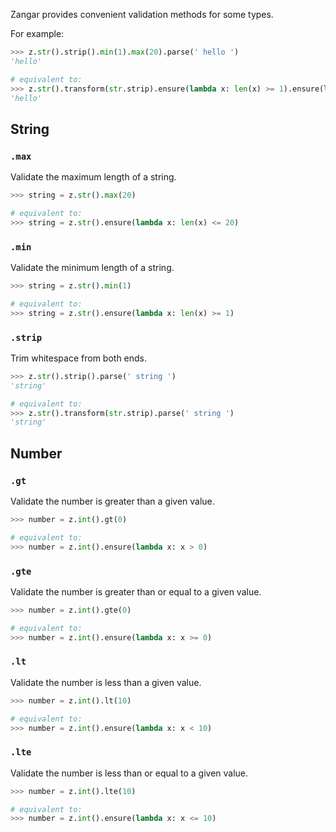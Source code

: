 <!--
```py
>>> import zangar as z

```
-->

Zangar provides convenient validation methods for some types.

For example:

```py
>>> z.str().strip().min(1).max(20).parse(' hello ')
'hello'

# equivalent to:
>>> z.str().transform(str.strip).ensure(lambda x: len(x) >= 1).ensure(lambda x: len(x) <= 20).parse(' hello ')
'hello'

```

## String

### `.max`

Validate the maximum length of a string.

```py
>>> string = z.str().max(20)

# equivalent to:
>>> string = z.str().ensure(lambda x: len(x) <= 20)

```

### `.min`

Validate the minimum length of a string.

```py
>>> string = z.str().min(1)

# equivalent to:
>>> string = z.str().ensure(lambda x: len(x) >= 1)

```

### `.strip`

Trim whitespace from both ends.

```py
>>> z.str().strip().parse(' string ')
'string'

# equivalent to:
>>> z.str().transform(str.strip).parse(' string ')
'string'

```

## Number

### `.gt`

Validate the number is greater than a given value.

```py
>>> number = z.int().gt(0)

# equivalent to:
>>> number = z.int().ensure(lambda x: x > 0)

```

### `.gte`

Validate the number is greater than or equal to a given value.

```py
>>> number = z.int().gte(0)

# equivalent to:
>>> number = z.int().ensure(lambda x: x >= 0)

```

### `.lt`

Validate the number is less than a given value.

```py
>>> number = z.int().lt(10)

# equivalent to:
>>> number = z.int().ensure(lambda x: x < 10)

```

### `.lte`

Validate the number is less than or equal to a given value.

```py
>>> number = z.int().lte(10)

# equivalent to:
>>> number = z.int().ensure(lambda x: x <= 10)

```
